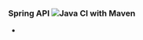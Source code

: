 ### Spring API ![Java CI with Maven](https://github.com/elirehema/spring_rest/workflows/Java%20CI%20with%20Maven/badge.svg)
-